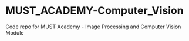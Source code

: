 # MUST_ACADEMY-Computer_Vision
Code repo for MUST Academy - Image Processing and Computer Vision Module
